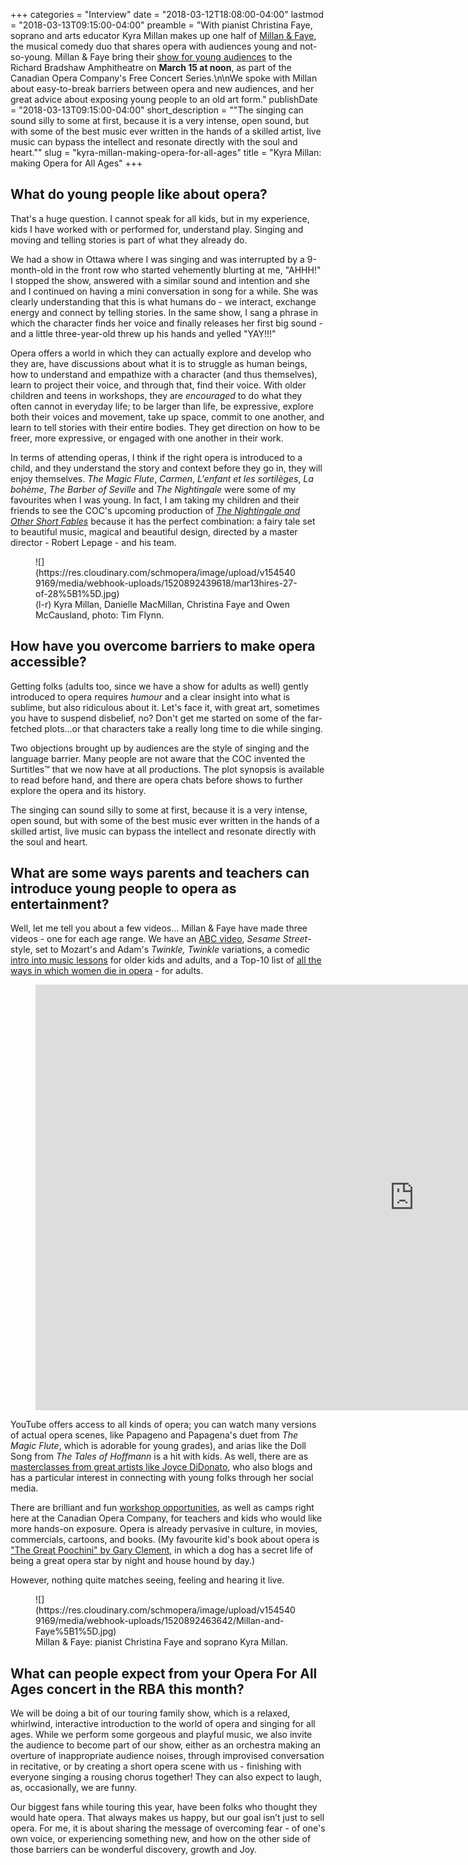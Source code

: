 +++
categories = "Interview"
date = "2018-03-12T18:08:00-04:00"
lastmod = "2018-03-13T09:15:00-04:00"
preamble = "With pianist Christina Faye, soprano and arts educator Kyra Millan makes up one half of [Millan & Faye](http://kyra-millan.com/millan-and-faye/), the musical comedy duo that shares opera with audiences young and not-so-young. Millan & Faye bring their [show for young audiences](http://files.coc.ca/pdfs/concert180315.pdf) to the Richard Bradshaw Amphitheatre on **March 15 at noon**, as part of the Canadian Opera Company's Free Concert Series.\n\nWe spoke with Millan about easy-to-break barriers between opera and new audiences, and her great advice about exposing young people to an old art form."
publishDate = "2018-03-13T09:15:00-04:00"
short_description = "\"The singing can sound silly to some at first, because it is a very intense, open sound, but with some of the best music ever written in the hands of a skilled artist, live music can bypass the intellect and resonate directly with the soul and heart.\""
slug = "kyra-millan-making-opera-for-all-ages"
title = "Kyra Millan: making Opera for All Ages"
+++

## What do young people like about opera?

That's a huge question.  I cannot speak for all kids, but in my experience, kids I have worked with or performed for, understand play.  Singing and moving and telling stories is part of what they already do.

We had a show in Ottawa where I was singing and was interrupted by a 9-month-old in the front row who started vehemently blurting at me, "AHHH!" I stopped the show, answered with a similar sound and intention and she and I continued on having a mini conversation in song for a while.  She was clearly understanding that this is what humans do - we interact, exchange energy  and connect by telling stories. In the same show, I sang a phrase in which the character finds her voice and finally releases her first big sound - and a little three-year-old threw up his hands and yelled "YAY!!!"

Opera offers a world in which they can actually explore and develop who they are, have discussions about what it is to struggle as human beings, how to understand and empathize with a character (and thus themselves), learn to project their voice, and through that, find their voice. With older children and teens in workshops, they  are *encouraged* to do what they often cannot in everyday life; to be larger than life, be expressive, explore both their voices and movement, take up space, commit to one another, and learn to tell stories with their entire bodies. They get direction on how to be freer, more expressive, or engaged with one another in their work. 

In terms of attending operas, I think if the right opera is introduced to a child, and they understand the story and context before they go in, they will enjoy themselves. *The Magic Flute*, *Carmen*, *L'enfant et les sortilèges*, *La bohème*, *The Barber of Seville* and *The Nightingale* were some of my favourites when I was young.  In fact, I am taking my children and their friends to see the COC's upcoming production of [*The Nightingale and Other Short Fables*](https://www.coc.ca/productions/13109) because it has the perfect combination: a fairy tale set to beautiful music, magical and beautiful design, directed by a master director - Robert Lepage - and his team.

<figure data-type="image">
![](https://res.cloudinary.com/schmopera/image/upload/v1545409169/media/webhook-uploads/1520892439618/mar13hires-27-of-28%5B1%5D.jpg)
<figcaption>(l-r) Kyra Millan, Danielle MacMillan, Christina Faye and Owen McCausland, photo: Tim Flynn.</figcaption>
</figure>

## How have you overcome barriers to make opera accessible?

Getting folks (adults too, since we have a show for adults as well) gently introduced to opera requires *humour* and a clear insight into what is sublime, but also ridiculous about it. Let's face it, with great art, sometimes you have to suspend disbelief, no? Don't get me started on some of the far-fetched plots...or that characters take a really long time to die while singing.
 
Two objections brought up by audiences are the style of singing and the language barrier.  Many people are not aware that the COC invented the Surtitles™ that we now have at all productions. The plot synopsis is available to read before hand, and there are opera chats before shows to further explore the opera and its history.

The singing can sound silly to some at first, because it is a very intense, open sound, but with some of the best music ever written in the hands of a skilled artist, live music can bypass the intellect and resonate directly with the soul and heart.

## What are some ways parents and teachers can introduce young people to opera as entertainment?

Well, let me tell you about a few videos... Millan & Faye have made three videos - one for each age range. We have an [ABC video](https://youtu.be/GU3wEM6rL_k), *Sesame Street*-style, set to Mozart's and Adam's *Twinkle, Twinkle* variations, a comedic [intro into music lessons](https://youtu.be/1tN_fFKcxaw) for older kids and adults, and a Top-10 list of [all the ways in which women die in opera](https://youtu.be/Tc4wNVoZsaU) - for adults.

<figure data-type="video">
<iframe width="1212" height="681" src="https://www.youtube.com/embed/Tc4wNVoZsaU" frameborder="0" allow="autoplay; encrypted-media" allowfullscreen></iframe>
</figure>

YouTube offers access to all kinds of opera; you can watch many versions of actual opera scenes, like Papageno and Papagena's duet from *The Magic Flute*, which is adorable for young grades), and arias like the Doll Song from *The Tales of Hoffmann* is a hit with kids. As well, there are as [masterclasses from great artists like Joyce DiDonato](https://www.youtube.com/results?search_query=joyce+didonato+masterclass), who also blogs and has a particular interest in connecting with young folks through her social media.  

There are brilliant and fun [workshop opportunities](https://learn.coc.ca/eventsprograms), as well as camps right here at the Canadian Opera Company, for teachers and kids who would like more hands-on exposure.  Opera is already pervasive in culture, in movies, commercials, cartoons, and books. (My favourite kid's book about opera is ["The Great Poochini" by Gary Clement](https://www.amazon.ca/Great-Poochini-Gary-Clement/dp/0888999909), in which a dog has a secret life of being a great opera star by night and house hound by day.) 

However, nothing quite matches seeing, feeling and hearing it live.

<figure data-type="image">
![](https://res.cloudinary.com/schmopera/image/upload/v1545409169/media/webhook-uploads/1520892463642/Millan-and-Faye%5B1%5D.jpg)<figcaption>Millan & Faye: pianist Christina Faye and soprano Kyra Millan.</figcaption>
</figure>

## What can people expect from your Opera For All Ages concert in the RBA this month?

We will be doing a bit of our touring family show, which is a relaxed, whirlwind, interactive introduction to  the world of opera and singing for all ages. While we perform some gorgeous and playful music, we also invite the audience to become part of our show, either as  an orchestra making an overture of inappropriate audience noises, through improvised conversation in recitative,  or by creating a short opera scene with us - finishing with everyone singing a rousing chorus together! They can also expect to laugh, as, occasionally, we are funny.

Our biggest fans while touring this year, have been folks who thought they would hate opera. That always makes us happy, but our goal isn’t just to sell opera. For me, it is about sharing the message of  overcoming fear - of one's own voice, or experiencing something new, and how on the other side of those barriers can be wonderful discovery, growth and Joy.
